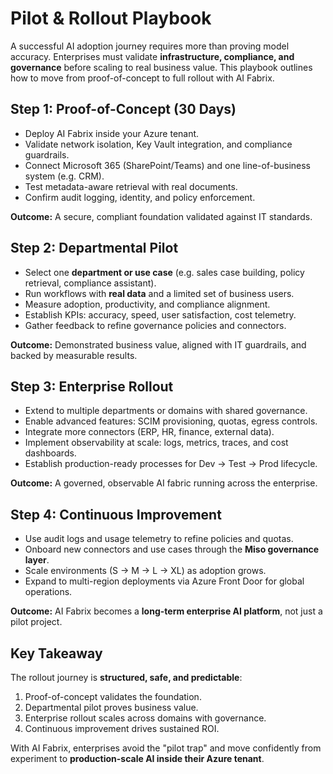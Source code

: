 # Pilot & Rollout Playbook

A successful AI adoption journey requires more than proving model accuracy. Enterprises must validate **infrastructure, compliance, and governance** before scaling to real business value. This playbook outlines how to move from proof-of-concept to full rollout with AI Fabrix.

## Step 1: Proof-of-Concept (30 Days)

- Deploy AI Fabrix inside your Azure tenant.
- Validate network isolation, Key Vault integration, and compliance guardrails.
- Connect Microsoft 365 (SharePoint/Teams) and one line-of-business system (e.g. CRM).
- Test metadata-aware retrieval with real documents.
- Confirm audit logging, identity, and policy enforcement.

**Outcome:** A secure, compliant foundation validated against IT standards.

## Step 2: Departmental Pilot

- Select one **department or use case** (e.g. sales case building, policy retrieval, compliance assistant).
- Run workflows with **real data** and a limited set of business users.
- Measure adoption, productivity, and compliance alignment.
- Establish KPIs: accuracy, speed, user satisfaction, cost telemetry.
- Gather feedback to refine governance policies and connectors.

**Outcome:** Demonstrated business value, aligned with IT guardrails, and backed by measurable results.

## Step 3: Enterprise Rollout

- Extend to multiple departments or domains with shared governance.
- Enable advanced features: SCIM provisioning, quotas, egress controls.
- Integrate more connectors (ERP, HR, finance, external data).
- Implement observability at scale: logs, metrics, traces, and cost dashboards.
- Establish production-ready processes for Dev → Test → Prod lifecycle.

**Outcome:** A governed, observable AI fabric running across the enterprise.

## Step 4: Continuous Improvement

- Use audit logs and usage telemetry to refine policies and quotas.
- Onboard new connectors and use cases through the **Miso governance layer**.
- Scale environments (S → M → L → XL) as adoption grows.
- Expand to multi-region deployments via Azure Front Door for global operations.

**Outcome:** AI Fabrix becomes a **long-term enterprise AI platform**, not just a pilot project.

## Key Takeaway

The rollout journey is **structured, safe, and predictable**:

1. Proof-of-concept validates the foundation.
2. Departmental pilot proves business value.
3. Enterprise rollout scales across domains with governance.
4. Continuous improvement drives sustained ROI.

With AI Fabrix, enterprises avoid the "pilot trap" and move confidently from experiment to **production-scale AI inside their Azure tenant**.
